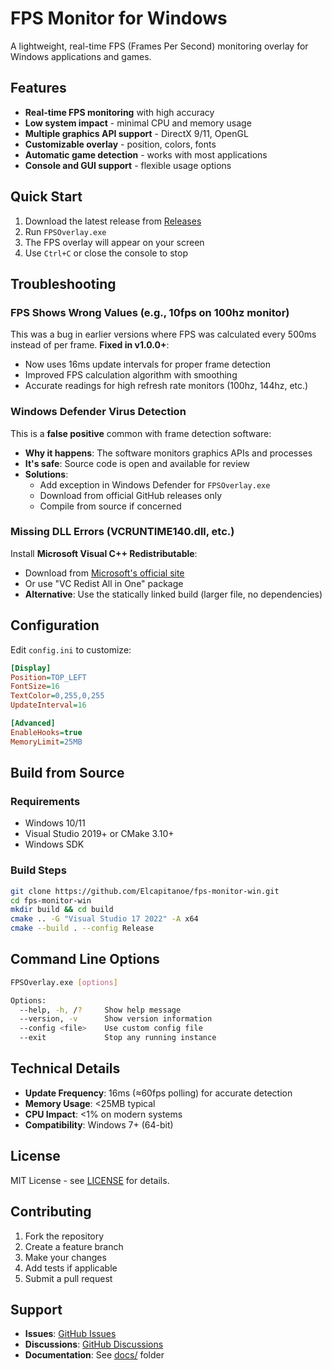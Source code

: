 # FPS Monitor for Windows

A lightweight, real-time FPS (Frames Per Second) monitoring overlay for Windows applications and games.

## Features

- **Real-time FPS monitoring** with high accuracy
- **Low system impact** - minimal CPU and memory usage  
- **Multiple graphics API support** - DirectX 9/11, OpenGL
- **Customizable overlay** - position, colors, fonts
- **Automatic game detection** - works with most applications
- **Console and GUI support** - flexible usage options

## Quick Start

1. Download the latest release from [Releases](https://github.com/Elcapitanoe/fps-monitor-win/releases)
2. Run `FPSOverlay.exe`
3. The FPS overlay will appear on your screen
4. Use `Ctrl+C` or close the console to stop

## Troubleshooting

### FPS Shows Wrong Values (e.g., 10fps on 100hz monitor)
This was a bug in earlier versions where FPS was calculated every 500ms instead of per frame. **Fixed in v1.0.0+**:
- Now uses 16ms update intervals for proper frame detection
- Improved FPS calculation algorithm with smoothing
- Accurate readings for high refresh rate monitors (100hz, 144hz, etc.)

### Windows Defender Virus Detection
This is a **false positive** common with frame detection software:
- **Why it happens**: The software monitors graphics APIs and processes
- **It's safe**: Source code is open and available for review
- **Solutions**:
  - Add exception in Windows Defender for `FPSOverlay.exe`
  - Download from official GitHub releases only
  - Compile from source if concerned

### Missing DLL Errors (VCRUNTIME140.dll, etc.)
Install **Microsoft Visual C++ Redistributable**:
- Download from [Microsoft's official site](https://learn.microsoft.com/en-us/cpp/windows/latest-supported-vc-redist)
- Or use "VC Redist All in One" package
- **Alternative**: Use the statically linked build (larger file, no dependencies)

## Configuration

Edit `config.ini` to customize:
```ini
[Display]
Position=TOP_LEFT
FontSize=16
TextColor=0,255,0,255
UpdateInterval=16

[Advanced]
EnableHooks=true
MemoryLimit=25MB
```

## Build from Source

### Requirements
- Windows 10/11
- Visual Studio 2019+ or CMake 3.10+
- Windows SDK

### Build Steps
```bash
git clone https://github.com/Elcapitanoe/fps-monitor-win.git
cd fps-monitor-win
mkdir build && cd build
cmake .. -G "Visual Studio 17 2022" -A x64
cmake --build . --config Release
```

## Command Line Options

```bash
FPSOverlay.exe [options]

Options:
  --help, -h, /?     Show help message
  --version, -v      Show version information  
  --config <file>    Use custom config file
  --exit             Stop any running instance
```

## Technical Details

- **Update Frequency**: 16ms (≈60fps polling) for accurate detection
- **Memory Usage**: <25MB typical
- **CPU Impact**: <1% on modern systems
- **Compatibility**: Windows 7+ (64-bit)

## License

MIT License - see [LICENSE](LICENSE) for details.

## Contributing

1. Fork the repository
2. Create a feature branch
3. Make your changes
4. Add tests if applicable
5. Submit a pull request

## Support

- **Issues**: [GitHub Issues](https://github.com/Elcapitanoe/fps-monitor-win/issues)
- **Discussions**: [GitHub Discussions](https://github.com/Elcapitanoe/fps-monitor-win/discussions)
- **Documentation**: See [docs/](docs/) folder